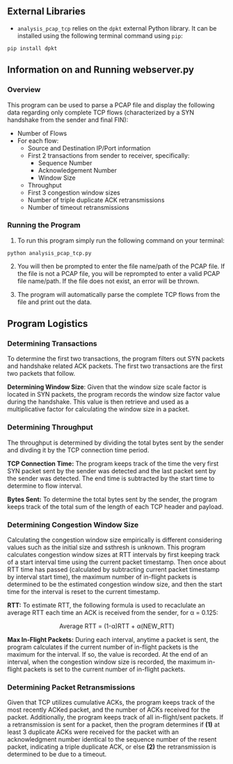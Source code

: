 ## External Libraries

- `analysis_pcap_tcp` relies on the `dpkt` external Python library. It can be installed using the following terminal command using `pip`:

```
pip install dpkt
```

## Information on and Running webserver.py

### Overview

This program can be used to parse a PCAP file and display the following data regarding only complete TCP flows (characterized by a SYN handshake from the sender and final FIN):

- Number of Flows
- For each flow:
	- Source and Destination IP/Port information
	- First 2 transactions from sender to receiver, specifically:
		- Sequence Number
		- Acknowledgement Number
		- Window Size
	- Throughput
	- First 3 congestion window sizes
	- Number of triple duplicate ACK retransmissions
	- Number of timeout retransmissions

### Running the Program

1. To run this program simply run the following command on your terminal:
```
python analysis_pcap_tcp.py
```

2. You will then be prompted to enter the file name/path of the PCAP file. If the file is not a PCAP file, you will be reprompted to enter a valid PCAP file name/path. If the file does not exist, an error will be thrown.

3. The program will automatically parse the complete TCP flows from the file and print out the data.

## Program Logistics

### Determining Transactions

To determine the first two transactions, the program filters out SYN packets and handshake related ACK packets. The first two transactions are the first two packets that follow.

**Determining Window Size**: Given that the window size scale factor is located in SYN packets, the program records the window size factor value during the handshake. This value is then retrieve and used as a multiplicative factor for calculating the window size in a packet.

### Determining Throughput
The throughput is determined by dividing the total bytes sent by the sender and divding it by the TCP connection time period.

**TCP Connection Time:** The program keeps track of the time the very first SYN packet sent by the sender was detected and the last packet sent by the sender was detected. The end time is subtracted by the start time to determine to flow interval.

**Bytes Sent:** To determine the total bytes sent by the sender, the program keeps track of the total sum of the length of each TCP header and payload.

### Determining Congestion Window Size
Calculating the congestion window size empirically is different considering values such as the initial size and ssthresh is unknown. This program calculates congestion window sizes at RTT intervals by first keeping track of a start interval time using the current packet timestamp. Then once about RTT time has passed (calculated by subtracting current packet timestamp by interval start time), the maximum number of in-flight packets is determined to be the estimated congestion window size, and then the start time for the interval is reset to the current timestamp.

**RTT:** To estimate RTT, the following formula is used to recaclulate an average RTT each time an ACK is received from the sender, for α = 0.125:

<p align="center">
  Average RTT = (1-α)RTT + α(NEW_RTT)
</p>

**Max In-Flight Packets:** During each interval, anytime a packet is sent, the program calculates if the current number of in-flight packets is the maximum for the interval. If so, the value is recorded. At the end of an interval, when the congestion window size is recorded, the maximum in-flight packets is set to the current number of in-flight packets.

### Determining Packet Retransmissions
Given that TCP utilizes cumulative ACKs, the program keeps track of the most recently ACKed packet, and the number of ACKs received for the packet. Additionally, the program keeps track of all in-flight/sent packets. If a retransmission is sent for a packet, then the program determines if **(1)** at least 3 duplicate ACKs were received for the packet with an acknowledgment number identical to the sequence number of the resent packet, indicating a triple duplicate ACK, or else **(2)** the retransmission is determined to be due to a timeout.

